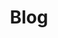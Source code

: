 ---
title: Blog
summary: Oh oh, it looks empty here.. Just wait a bit, I'm working on it! 🚧
description: Oh oh, it looks empty here.. Just wait a bit, I'm working on it! 🚧
paginate: 10
---